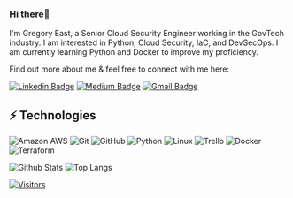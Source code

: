 ### Hi there👋

I'm Gregory East, a Senior Cloud Security Engineer working in the GovTech industry. 
I am interested in Python, Cloud Security, IaC, and DevSecOps. I am currently learning Python and Docker to improve my proficiency.

<!-- Introduce yourself and give a brief introduction about yourself here.  Also, include what tech you're interested in and what you are currently learning -->

Find out more about me & feel free to connect with me here:

<!-- Replace the fields below with the information requested. Remember to remove the encapsulating <> characters. For spaces in names, use %20 (e.g. Broadus%20Palmer) -->

[![Linkedin Badge](https://img.shields.io/badge/-Gregory%20East-blue?style=flat-square&logo=Linkedin&logoColor=white&link=https://www.linkedin.com/in/gregoryaeast/)](https://www.linkedin.com/in/gregoryaeast/)
[![Medium Badge](https://img.shields.io/badge/Gregory%20East-12100E?style=flat-square&logo=medium&logoColor=white&link=https://medium.com/@gregoryeast1)](https://medium.com/@gregoryeast1)
[![Gmail Badge](https://img.shields.io/badge/-gregeast94@gmail.com-c14438?style=flat-square&logo=Gmail&logoColor=white&link=mailto:gregeast94@gmail.com)](mailto:gregeast94@gmail.com)

## ⚡ Technologies

<!-- Check out the Badges folder for more badges -->

![Amazon AWS](https://img.shields.io/badge/Amazon%20AWS-232F3E?style=flat-square&logo=amazon-aws)
![Git](https://img.shields.io/badge/-Git-black?style=flat-square&logo=git)
![GitHub](https://img.shields.io/badge/-GitHub-181717?style=flat-square&logo=github)
![Python](https://img.shields.io/badge/-Python-black?style=flat-square&logo=Python)
![Linux](https://img.shields.io/badge/Linux-FCC624?style=flat-square&logo=linux&logoColor=black)
![Trello](https://img.shields.io/badge/Trello-%23026AA7.svg?style=flat-square&logo=Trello&logoColor=white)
![Docker](https://img.shields.io/badge/docker-%230db7ed.svg?style=for-the-badge&logo=docker&logoColor=white)
![Terraform](https://img.shields.io/badge/terraform-%235835CC.svg?style=for-the-badge&logo=terraform&logoColor=white)

<!-- Replace the fields below with the information requested. Remember to remove the encapsulating <> characters. -->

![Github Stats](https://github-readme-stats.vercel.app/api?username=LevelUpInTech&count_private=true&show_icons=true&include_all_commits=true)
![Top Langs](https://github-readme-stats.vercel.app/api/top-langs/?username=LevelUpInTech&hide=TeX&layout=compact)


[![Visitors](https://api.visitorbadge.io/api/visitors?path=LevelUpInTech%2FLevelUpInTech&label=VISITORS&countColor=%23263759)](https://visitorbadge.io/status?path=LevelUpInTech%2FLevelUpInTech)
